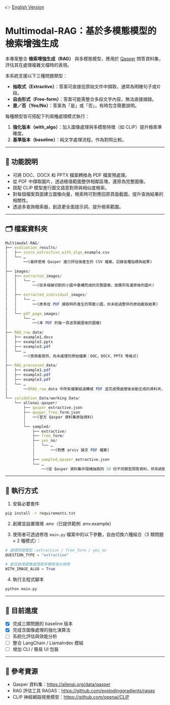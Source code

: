 👉 [English Version](README.md)

# Multimodal-RAG：基於多模態模型的檢索增強生成

本專案整合 **檢索增強生成（RAG）** 與多模態模型，應用於 [Qasper](https://allenai.org/data/qasper) 問答資料集，評估其在處理複雜文檔時的表現。

本系統支援以下三種問題類型：

- **抽取式（Extractive）**：答案可直接從原始文件中擷取，通常為明確句子或片段。
- **自由形式（Free-form）**：答案可能需整合多段文字內容，無法直接摘錄。
- **是／否（Yes/No）**：答案為「是」或「否」，有時包含簡要說明。

每種類型皆可搭配下列兩種處理模式執行：

1. **強化版本（with_algo）**：加入圖像處理與多模態特徵（如 CLIP）提升檢索準確度。
2. **基準版本（baseline）**：純文字處理流程，作為對照比較。

---

## 🔧 功能說明

- 可將 DOC、DOCX 和 PPTX 檔案轉換為 PDF 檔案預處理。
- 從 PDF 中擷取圖片，透過極值範圍整併相鄰區塊，還原為完整圖像。
- 搭配 CLIP 模型進行圖文語意對齊與相似度檢索。
- 對每個檔案頁面建立圖像向量，檢索時可對應回原頁面截圖，提升查詢結果的相關性。
- 透過多查詢檢索器，創造更全面提示詞，提升檢索範圍。

---

## 🗂️ 檔案資料夾

```mathematica
Multimodal-RAG/
├── evaluation_results/
│   ├── score_extractive_with_algo_example.csv
│   └── …
│       ──(最終使用 Qasper 進行評估後產生的 CSV 檔案，記錄各種指標與結果)
│
├── images/
│   ├── extracted_images/
│   │   └── …
│   │       ──(從多個被切割的小圖中重構而成的完整圖像，放置所有還原後的圖片)
│   │       
│   ├── extracted_individual_images/
│   │   └── …
│   │       ──(原本從 PDF 擷取時所產生的零散小圖，尚未經過整併的原始截取結果)
│   │       
│   └── pdf_page_images/
│       └── …
│           ──(本 PDF 的每一頁逐頁截圖後的圖檔)
│
├── RAG_raw_data/
│   ├── example1.docx
│   ├── example2.pptx
│   ├── example3.pdf
│   └── …
│       ──(使用者提供、尚未處理的原始檔案：DOC、DOCX、PPTX 等格式)
│
├── RAG_processed_data/
│   ├── example1.pdf
│   ├── example2.pdf
│   ├── example3.pdf
│   └── …
│       ──(RAG_raw_data 中所有檔案經過轉成 PDF 並完成預處理後自動生成的資料夾，存放處理好的 PDF)
│
└── validation_Data/working Data/
    └── allenai-qasper/
        ├── qasper_extractive.json
        ├── qasper_free_form.json
        │   ──(官方 Qasper 資料集原始資料)
        │      
        └── sampled/
            ├── extractive/
            ├── free_form/
            ├── yes_no/
            │   └── … 
            │       ──(對應 arxiv 論文 PDF 檔案)
            │       
            ├── sampled_qasper_extractive.json
            └── … 
                ──(從 Qasper 資料集中隨機抽取的 20 份不同類型問答資料，供系統驗證使用)
```

---

## 🚀 執行方式

1. 安裝必要套件

```bash
pip install -r requirements.txt
```

2. 創建並設置環境 .env（已提供範例 .env.example）

3. 使用者可透過修改 `main.py` 檔案中的以下參數，自由切換六種組合（3 類問題 × 2 種模式）：

```python
# 選擇問題類型：extractive / free_form / yes_no
QUESTION_TYPE = "extractive"

# 是否啟用圖像處理與多模態強化檢索
WITH_IMAGE_ALGO = True
```

4. 執行主程式腳本

```bash
python main.py
```


---

## 🧪 目前進度

- [x] 完成三類問題的 baseline 版本
- [x] 完成含圖像處理的強化演算法
- [ ] 系統化評估與效能分析
- [ ] 整合 LangChain / LlamaIndex 模組
- [ ] 增加 CLI / 簡易 UI 包裝

---

## 📘 參考資源

- Qasper 資料集：https://allenai.org/data/qasper  
- RAG 評估工具 RAGAS：https://github.com/explodinggradients/ragas  
- CLIP 神經網路視覺模型：https://github.com/openai/CLIP
